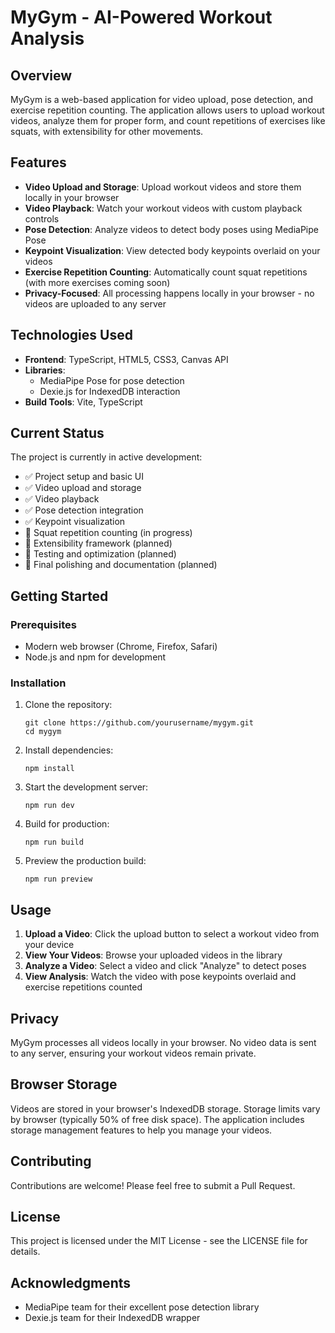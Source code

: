 # MyGym - AI-Powered Workout Analysis

## Overview

MyGym is a web-based application for video upload, pose detection, and exercise repetition counting. The application allows users to upload workout videos, analyze them for proper form, and count repetitions of exercises like squats, with extensibility for other movements.

## Features

- **Video Upload and Storage**: Upload workout videos and store them locally in your browser
- **Video Playback**: Watch your workout videos with custom playback controls
- **Pose Detection**: Analyze videos to detect body poses using MediaPipe Pose
- **Keypoint Visualization**: View detected body keypoints overlaid on your videos
- **Exercise Repetition Counting**: Automatically count squat repetitions (with more exercises coming soon)
- **Privacy-Focused**: All processing happens locally in your browser - no videos are uploaded to any server

## Technologies Used

- **Frontend**: TypeScript, HTML5, CSS3, Canvas API
- **Libraries**:
  - MediaPipe Pose for pose detection
  - Dexie.js for IndexedDB interaction
- **Build Tools**: Vite, TypeScript

## Current Status

The project is currently in active development:

- ✅ Project setup and basic UI
- ✅ Video upload and storage
- ✅ Video playback
- ✅ Pose detection integration
- ✅ Keypoint visualization
- 🔄 Squat repetition counting (in progress)
- 📅 Extensibility framework (planned)
- 📅 Testing and optimization (planned)
- 📅 Final polishing and documentation (planned)

## Getting Started

### Prerequisites

- Modern web browser (Chrome, Firefox, Safari)
- Node.js and npm for development

### Installation

1. Clone the repository:
   ```
   git clone https://github.com/yourusername/mygym.git
   cd mygym
   ```

2. Install dependencies:
   ```
   npm install
   ```

3. Start the development server:
   ```
   npm run dev
   ```

4. Build for production:
   ```
   npm run build
   ```

5. Preview the production build:
   ```
   npm run preview
   ```

## Usage

1. **Upload a Video**: Click the upload button to select a workout video from your device
2. **View Your Videos**: Browse your uploaded videos in the library
3. **Analyze a Video**: Select a video and click "Analyze" to detect poses
4. **View Analysis**: Watch the video with pose keypoints overlaid and exercise repetitions counted

## Privacy

MyGym processes all videos locally in your browser. No video data is sent to any server, ensuring your workout videos remain private.

## Browser Storage

Videos are stored in your browser's IndexedDB storage. Storage limits vary by browser (typically 50% of free disk space). The application includes storage management features to help you manage your videos.

## Contributing

Contributions are welcome! Please feel free to submit a Pull Request.

## License

This project is licensed under the MIT License - see the LICENSE file for details.

## Acknowledgments

- MediaPipe team for their excellent pose detection library
- Dexie.js team for their IndexedDB wrapper